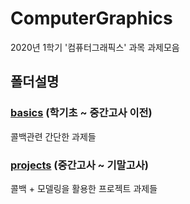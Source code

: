 # ComputerGraphics
2020년 1학기 '컴퓨터그래픽스' 과목 과제모음

## 폴더설명

### [**basics**](https://github.com/KangJunewoo/ComputerGraphics/tree/master/basics) (학기초 ~ 중간고사 이전)
콜백관련 간단한 과제들

### [**projects**](https://github.com/KangJunewoo/ComputerGraphics/tree/master/projects) (중간고사 ~ 기말고사)
콜백 + 모델링을 활용한 프로젝트 과제들
